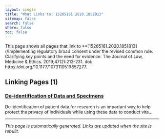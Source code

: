 ```yaml
---
layout: single
title: "What Links to: 15265161.2020.1851813"
sitemap: false
search: false
share: false
toc: false
---
```


This page shows all pages that link to **[15265161.2020.1851813](/Implementing regulatory broad consent under the revised common rule: Clarifying key points and the need for evidence. The Journal of Law, Medicine & Ethics. 2019;47(2):213-231. doi: https:/doi.org/10.1177/1073110519857277.

[^2]: Beskow, L. M. (2016). Lessons from HeLa cells: the ethics and policy of biospecimens. Annual review of genomics and human genetics, 17, 395-417. doi: 10.1146/annurev-genom-083115-022536.

[^3]: Callaway, E. (2013). HeLa publication brews bioethical storm. Nature, 1, 12689. Accessed at: https:/www.nature.com/articles/nature.2013.12689.

[^4]: Lee, S. S. J. (2021). The ethics of consent in a shifting genomic ecosystem. Annual review of biomedical data science, 4, 145-164. doi: https:/doi.org/10.1146/annurev-biodatasci-030221- 125715

[^5]: Spector-Bagdady K, Trinidad G, Kardia S, et al. Reported Interest in Notification Regarding Use of Health Information and Biospecimens. JAMA. 2022;328(5):474–476. doi:10.1001/jama.2022.9740

[^6]: Lynch, H., Wolf, L., & Barnes, M. (2019). Implementing Regulatory Broad Consent Under the Revised Common Rule: Clarifying Key Points and the Need for Evidence. Journal of Law, Medicine & Ethics, 47(2), 213-231. doi:10.1177/1073110519857277

[^7]: Spector-Bagdady, K., Tang, S., Jabbour, S., Price, W. N., Bracic, A., Creary, M. S., ... & Wiens, J. (2021). Respecting Autonomy And Enabling Diversity: The Effect Of Eligibility And Enrollment On Research Data Demographics: Study examines the effect of eligibility and enrollment on research data demographics. Health Affairs, 40(12), 1892-1899. doi: https:/doi.org/10.1377/hlthaff.2021.01197

[^8]: Spector‐Bagdady, K., & Beever, J. (2020). Rethinking the Importance of the Individual within a Community of Data. Hastings Center Report, 50(4), 9-11. doi:10.1002/hast.1112.

[^9]: Lee, S. S. J. (2021). Obligations of the “gift”: Reciprocity and responsibility in precision medicine. The American Journal of Bioethics, 21(4), 57-66. doi: 10.1080/15265161.2020.1851813)**.

## Linking Pages (1)

### [De-identification of Data and Specimens](/datascience/deidentification/)

De-identification of patient data for research is an important way to help protect the privacy of individuals while using these data to conduct vita...

---


*This page is automatically generated. Links are updated when the site is rebuilt.*
